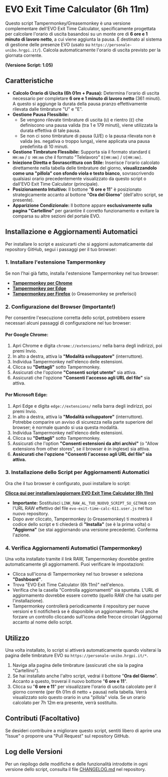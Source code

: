 # EVO Exit Time Calculator (6h 11m)

Questo script Tampermonkey/Greasemonkey è una versione complementare dell'EVO Exit Time Calculator, specificamente progettata per calcolare l'orario di uscita basandosi su un monte ore di **6 ore e 1 minuto di lavoro netto**, a cui viene aggiunta la pausa. È destinato al sistema di gestione delle presenze EVO (usato su `https://personale-unibo.hrgpi.it/`). Calcola automaticamente l'orario di uscita previsto per la giornata corrente.

**(Versione Script: 1.05)**

## Caratteristiche

* **Calcolo Orario di Uscita (6h 01m + Pausa):** Determina l'orario di uscita necessario per completare **6 ore e 1 minuto di lavoro netto** (361 minuti). A questo si aggiunge la durata della pausa pranzo effettivamente rilevata dalle timbrature "U" e "E".
* **Gestione Pausa Flessibile:**
    * Se vengono rilevate timbrature di uscita (`U`) e rientro (`E`) che definiscono una pausa valida (tra 1 e 179 minuti), viene utilizzata la durata effettiva di tale pausa.
    * Se non ci sono timbrature di pausa (U/E) o la pausa rilevata non è valida (es. negativa o troppo lunga), viene applicata una pausa predefinita di 10 minuti.
* **Gestione Timbrature Flessibile:** Supporta sia il formato standard `E HH:mm` / `U HH:mm` che il formato "Telelavoro" `E[HH:mm]` / `U[HH:mm]`.
* **Iniezione Diretta e Sovrascrittura con Stile:** Inserisce l'orario calcolato direttamente nella tabella delle timbrature del giorno, **visualizzandolo come una "pillola" con sfondo viola e testo bianco**, sovrascrivendo qualsiasi orario precedentemente visualizzato da questo script o dall'EVO Exit Time Calculator (principale).
* **Posizionamento Intuitivo:** Il bottone "**6 ore e 11**" è posizionato strategicamente accanto al bottone "**Ora del Giorno**" (dell'altro script, se presente).
* **Apparizione Condizionale:** Il bottone appare **esclusivamente sulla pagina "Cartellino"** per garantire il corretto funzionamento e evitare la comparsa su altre sezioni del portale EVO.

## Installazione e Aggiornamenti Automatici

Per installare lo script e assicurarti che si aggiorni automaticamente dal repository GitHub, segui i passaggi per il tuo browser:

### 1. Installare l'estensione Tampermonkey

Se non l'hai già fatto, installa l'estensione Tampermonkey nel tuo browser:

* **[Tampermonkey per Chrome](https://chrome.google.com/webstore/detail/tampermonkey/dhdgffkkebhmkfjojejmpbldmpobfkfo)**
* **[Tampermonkey per Edge](https://microsoftedge.microsoft.com/addons/detail/tampermonkey/iikmkjmpbldmmepgdkmfapfmccmocdkf)**
* **[Tampermonkey per Firefox](https://addons.mozilla.org/it/firefox/addon/tampermonkey/)** (o Greasemonkey se preferisci)

### 2. Configurazione del Browser (Importante!)

Per consentire l'esecuzione corretta dello script, potrebbero essere necessari alcuni passaggi di configurazione nel tuo browser:

#### Per Google Chrome:

1.  Apri Chrome e digita `chrome://extensions/` nella barra degli indirizzi, poi premi Invio.
2.  In alto a destra, attiva la **"Modalità sviluppatore"** (interruttore).
3.  Individua Tampermonkey nell'elenco delle estensioni.
4.  Clicca su **"Dettagli"** sotto Tampermonkey.
5.  Assicurati che l'opzione **"Consenti script utente"** sia attiva.
6.  Assicurati che l'opzione **"Consenti l'accesso agli URL del file"** sia attiva.

#### Per Microsoft Edge:

1.  Apri Edge e digita `edge://extensions/` nella barra degli indirizzi, poi premi Invio.
2.  In alto a destra, attiva la **"Modalità sviluppatore"** (interruttore). Potrebbe comparire un avviso di sicurezza nella parte superiore del browser; è normale quando si usa questa modalità.
3.  Individua Tampermonkey nell'elenco delle estensioni.
4.  Clicca su **"Dettagli"** sotto Tampermonkey.
5.  Assicurati che l'option **"Consenti estensioni da altri archivi"** (o "Allow extensions from other stores", se il browser è in inglese) sia attiva.
6.  **Assicurati che l'opzione "Consenti l'accesso agli URL del file" sia attiva.**

### 3. Installazione dello Script per Aggiornamenti Automatici

Ora che il tuo browser è configurato, puoi installare lo script:

[**Clicca qui per installare/aggiornare EVO Exit Time Calculator (6h 11m)**](LINK_RAW_AL_TUO_NUOVO_SCRIPT_SU_GITHUB)

* **Importante:** Sostituisci `LINK_RAW_AL_TUO_NUOVO_SCRIPT_SU_GITHUB` con l'URL RAW effettivo del file `evo-exit-time-calc-611.user.js` nel tuo nuovo repository.
* Dopo aver cliccato, Tampermonkey (o Greasemonkey) ti mostrerà il codice dello script e ti chiederà di **"Installa"** (se è la prima volta) o **"Aggiorna"** (se stai aggiornando una versione precedente). Conferma l'azione.

### 4. Verifica Aggiornamenti Automatici (Tampermonkey)

Una volta installato tramite il link RAW, Tampermonkey dovrebbe gestire automaticamente gli aggiornamenti. Puoi verificare le impostazioni:

* Clicca sull'icona di Tampermonkey nel tuo browser e seleziona **"Dashboard"**.
* Trova "EVO Exit Time Calculator (6h 11m)" nell'elenco.
* Verifica che la casella "Controlla aggiornamenti" sia spuntata. L'URL di aggiornamento dovrebbe essere corretto (quello RAW che hai usato per l'installazione).
* Tampermonkey controllerà periodicamente il repository per nuove versioni e ti notificherà se è disponibile un aggiornamento. Puoi anche forzare un controllo cliccando sull'icona delle frecce circolari (Aggiorna) accanto al nome dello script.

## Utilizzo

Una volta installato, lo script si attiverà automaticamente quando visiterai la pagina delle timbrature EVO su `https://personale-unibo.hrgpi.it/*`.

1.  Naviga alla pagina delle timbrature (assicurati che sia la pagina "Cartellino").
2.  Se hai installato anche l'altro script, vedrai il bottone "**Ora del Giorno**". Accanto a questo, troverai il nuovo bottone "**6 ore e 11**".
3.  Clicca su "**6 ore e 11**" per visualizzare l'orario di uscita calcolato per il giorno corrente (per 6h 01m di netto + pausa) nella tabella. Verrà visualizzato solo questo orario in una "pillola" viola. Se un orario calcolato per 7h 12m era presente, verrà sostituito.

## Contributi (Facoltativo)

Se desideri contribuire a migliorare questo script, sentiti libero di aprire una "Issue" o proporre una "Pull Request" sul repository GitHub.

## Log delle Versioni

Per un riepilogo delle modifiche e delle funzionalità introdotte in ogni versione dello script, consulta il file [CHANGELOG.md](CHANGELOG.md) nel repository.
